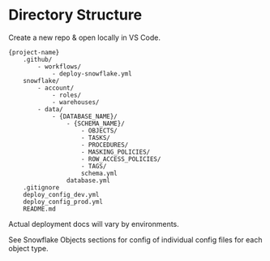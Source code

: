 # Directory Structure

Create a new repo & open locally in VS Code.

```
{project-name}
    .github/
        - workflows/
            - deploy-snowflake.yml
    snowflake/
        - account/
            - roles/
            - warehouses/
        - data/
            - {DATABASE_NAME}/
                - {SCHEMA_NAME}/
                    - OBJECTS/
                    - TASKS/
                    - PROCEDURES/
                    - MASKING_POLICIES/
                    - ROW_ACCESS_POLICIES/
                    - TAGS/
                    schema.yml
                database.yml
    .gitignore
    deploy_config_dev.yml
    deploy_config_prod.yml
    README.md
```

Actual deployment docs will vary by environments.

See Snowflake Objects sections for config of individual config files for each object type.
